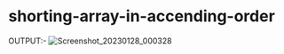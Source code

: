 # shorting-array-in-accending-order
OUTPUT:-
![Screenshot_20230128_000328](https://user-images.githubusercontent.com/123332619/215167193-98ed94fe-c429-4873-bce6-26b376a0aafd.png)
